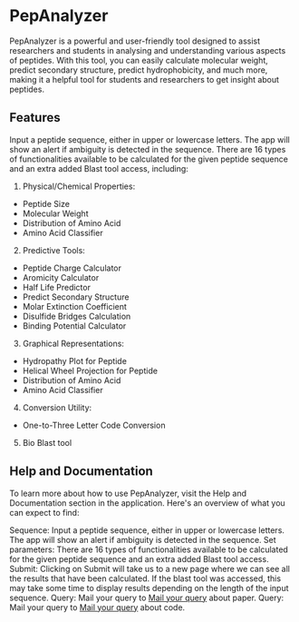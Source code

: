 # PepAnalyzer
PepAnalyzer is a powerful and user-friendly tool designed to assist researchers and students in analysing and understanding various aspects of peptides. With this tool, you can easily calculate molecular weight, predict secondary structure, predict hydrophobicity, and much more, making it a helpful tool for students and researchers to get insight about peptides.

## Features
Input a peptide sequence, either in upper or lowercase letters. The app will show an alert if ambiguity is detected in the sequence.
There are 16 types of functionalities available to be calculated for the given peptide sequence and an extra added Blast tool access, including:
1. Physical/Chemical Properties:
  - Peptide Size
  - Molecular Weight
  - Distribution of Amino Acid
  - Amino Acid Classifier
2. Predictive Tools:
 - Peptide Charge Calculator
 - Aromicity Calculator
 - Half Life Predictor
 - Predict Secondary Structure
 - Molar Extinction Coefficient
 - Disulfide Bridges Calculation
 - Binding Potential Calculator
3. Graphical Representations:
 - Hydropathy Plot for Peptide
 - Helical Wheel Projection for Peptide
 - Distribution of Amino Acid
 - Amino Acid Classifier
4. Conversion Utility:
 - One-to-Three Letter Code Conversion
5. Bio Blast tool

## Help and Documentation
To learn more about how to use PepAnalyzer, visit the Help and Documentation section in the application. Here's an overview of what you can expect to find:

Sequence: Input a peptide sequence, either in upper or lowercase letters. The app will show an alert if ambiguity is detected in the sequence.
Set parameters: There are 16 types of functionalities available to be calculated for the given peptide sequence and an extra added Blast tool access.
Submit: Clicking on Submit will take us to a new page where we can see all the results that have been calculated. If the blast tool was accessed, this may take some time to display results depending on the length of the input sequence.
Query: Mail your query to [Mail your query](mailto:mrlabdbc@db.du.ac.in) about paper.
Query: Mail your query to [Mail your query](mailto:aswanthmanoj51@gmail.com) about code.
